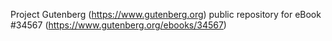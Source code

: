 Project Gutenberg (https://www.gutenberg.org) public repository for eBook #34567 (https://www.gutenberg.org/ebooks/34567)
